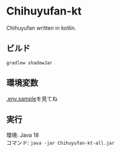 # Chihuyufan-kt
Chihuyufan written in kotlin.

## ビルド

`gradlew shadowJar`

## 環境変数

[.env.sample](https://github.com/Chihuyu-Network/Chihuyufan-kt/blob/master/.env.sample)を見てね

## 実行

環境: Java 18  
コマンド: `java -jar Chihuyufan-kt-all.jar`
